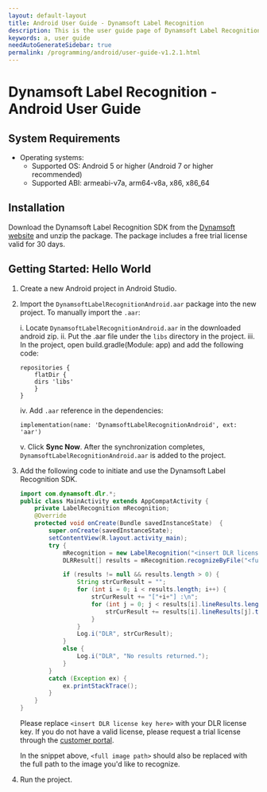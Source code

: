 ```yaml
---
layout: default-layout
title: Android User Guide - Dynamsoft Label Recognition
description: This is the user guide page of Dynamsoft Label Recognition for Android Language.
keywords: a, user guide
needAutoGenerateSidebar: true
permalink: /programming/android/user-guide-v1.2.1.html
---
```


# Dynamsoft Label Recognition - Android User Guide

## System Requirements

- Operating systems:
   - Supported OS: Android 5 or higher (Android 7 or higher recommended)
   - Supported ABI: armeabi-v7a, arm64-v8a, x86, x86_64

## Installation

Download the Dynamsoft Label Recognition SDK from the [Dynamsoft website](https://www.dynamsoft.com/label-recognition/downloads) and unzip the package. The package includes a free trial license valid for 30 days.

## Getting Started: Hello World

1. Create a new Android project in Android Studio.

2. Import the `DynamsoftLabelRecognitionAndroid.aar` package into the new project. To manually import the `.aar`:

    i. Locate `DynamsoftLabelRecognitionAndroid.aar` in the downloaded android zip.
    ii. Put the .aar file under the `libs` directory in the project.
    iii. In the project, open build.gradle(Module: app) and add the following code:

    ```
    repositories {
        flatDir {
        dirs 'libs'
        }
    }
    ```

    iv. Add `.aar` reference in the dependencies:

    ```
    implementation(name: 'DynamsoftLabelRecognitionAndroid', ext: 'aar')
    ```

    v. Click **Sync Now**. After the synchronization completes, `DynamsoftLabelRecognitionAndroid.aar` is added to the project.

3. Add the following code to initiate and use the Dynamsoft Label Recognition SDK.

    ```java
    import com.dynamsoft.dlr.*;
    public class MainActivity extends AppCompatActivity { 
        private LabelRecognition mRecognition;
        @Override
        protected void onCreate(Bundle savedInstanceState)  {
            super.onCreate(savedInstanceState);
            setContentView(R.layout.activity_main);
            try {
                mRecognition = new LabelRecognition("<insert DLR license key here>");
                DLRResult[] results = mRecognition.recognizeByFile("<full image path>", "");

                if (results != null && results.length > 0) {
                    String strCurResult = "";
                    for (int i = 0; i < results.length; i++) {
                        strCurResult += "["+i+"] :\n";
                        for (int j = 0; j < results[i].lineResults.length; j++) {
                            strCurResult += results[i].lineResults[j].text + "\n";
                        }
                    }
                    Log.i("DLR", strCurResult);
                }
                else {
                    Log.i("DLR", "No results returned.");
                }
            } 
            catch (Exception ex) {
                ex.printStackTrace();
            }
        }
    }
    ```
    Please replace `<insert DLR license key here>` with your DLR license key. If you do not have a valid license, please request a trial license through the [customer portal](https://www.dynamsoft.com/customer/license/trialLicense). 

    In the snippet above, `<full image path>` should also be replaced with the full path to the image you'd like to recognize.

4. Run the project.
